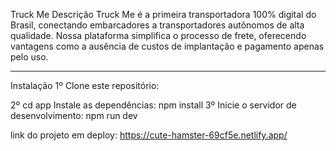 
Truck Me
Descrição
Truck Me é a primeira transportadora 100% digital do Brasil, conectando embarcadores a transportadores autônomos de alta qualidade. Nossa plataforma simplifica o processo de frete, oferecendo vantagens como a ausência de custos de implantação e pagamento apenas pelo uso.
 ____________________________________________________________________________
Instalação
1º Clone este repositório:

2º cd app
Instale as dependências:
npm install
3º Inicie o servidor de desenvolvimento:
npm run dev

link do projeto em deploy: https://cute-hamster-69cf5e.netlify.app/

